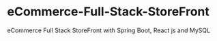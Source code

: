 # eCommerce-Full-Stack-StoreFront
eCommerce Full Stack StoreFront with Spring Boot, React js  and MySQL
